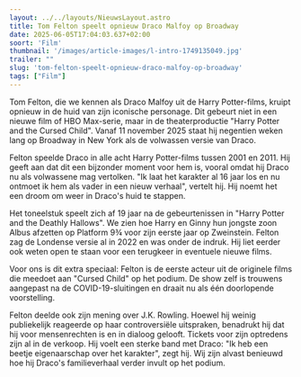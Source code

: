 ```yaml
---
layout: ../../layouts/NieuwsLayout.astro
title: Tom Felton speelt opnieuw Draco Malfoy op Broadway
date: 2025-06-05T17:04:03.637+02:00
soort: 'Film'
thumbnail: '/images/article-images/l-intro-1749135049.jpg'
trailer: ""
slug: 'tom-felton-speelt-opnieuw-draco-malfoy-op-broadway'
tags: ["Film"]
---
```


Tom Felton, die we kennen als Draco Malfoy uit de Harry Potter-films, kruipt
opnieuw in de huid van zijn iconische personage. Dit gebeurt niet in een nieuwe
film of HBO Max-serie, maar in de theaterproductie "Harry Potter and the Cursed
Child". Vanaf 11 november 2025 staat hij negentien weken lang op Broadway in New
York als de volwassen versie van Draco.

Felton speelde Draco in alle acht Harry Potter-films tussen 2001 en 2011. Hij
geeft aan dat dit een bijzonder moment voor hem is, vooral omdat hij Draco nu
als volwassene mag vertolken. "Ik laat het karakter al 16 jaar los en nu ontmoet
ik hem als vader in een nieuw verhaal", vertelt hij. Hij noemt het een droom om
weer in Draco's huid te stappen.

Het toneelstuk speelt zich af 19 jaar na de gebeurtenissen in "Harry Potter and
the Deathly Hallows". We zien hoe Harry en Ginny hun jongste zoon Albus afzetten
op Platform 9¾ voor zijn eerste jaar op Zweinstein. Felton zag de Londense
versie al in 2022 en was onder de indruk. Hij liet eerder ook weten open te
staan voor een terugkeer in eventuele nieuwe films.

Voor ons is dit extra speciaal: Felton is de eerste acteur uit de originele
films die meedoet aan "Cursed Child" op het podium. De show zelf is trouwens
aangepast na de COVID-19-sluitingen en draait nu als één doorlopende
voorstelling.

Felton deelde ook zijn mening over J.K. Rowling. Hoewel hij weinig publiekelijk
reageerde op haar controversiële uitspraken, benadrukt hij dat hij voor
mensenrechten is en in dialoog gelooft. Tickets voor zijn optredens zijn al in
de verkoop. Hij voelt een sterke band met Draco: "Ik heb een beetje
eigenaarschap over het karakter", zegt hij. Wij zijn alvast benieuwd hoe hij
Draco's familieverhaal verder invult op het podium.